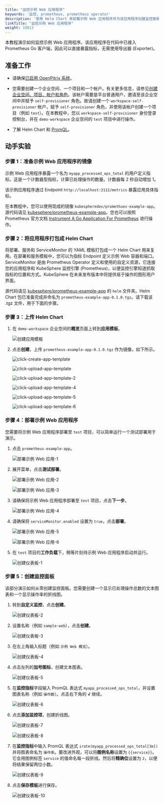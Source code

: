 ```yaml
---
title: "监控示例 Web 应用程序"
keywords: '监控, prometheus, prometheus operator'
description: '使用 Helm Chart 来部署示例 Web 应用程序并为该应用程序创建监控面板。'
linkTitle: "监控示例 Web 应用程序"
weight: 10813
---
```


本教程演示如何监控示例 Web 应用程序。该应用程序在代码中已接入 Prometheus Go 客户端，因此可以直接暴露指标，无需使用导出器 (Exporter)。

## 准备工作

- 请确保[已启用 OpenPitrix 系统](../../../../pluggable-components/app-store/)。
- 您需要创建一个企业空间、一个项目和一个帐户。有关更多信息，请参见[创建企业空间、项目、帐户和角色](../../../../quick-start/create-workspace-and-project/)。该帐户需要是平台普通用户，邀请至该企业空间中并赋予 `self-provisioner` 角色。故请创建一个 `workspace-self-provisioner` 帐户，赋予 `self-provisioner` 角色，并使用该帐户创建一个项目（例如 `test`）。在本教程中，您以 `workspace-self-provisioner` 身份登录控制台，并在 `demo-workspace` 企业空间的 `test` 项目中进行操作。

- 了解 Helm Chart 和 [PromQL](https://prometheus.io/docs/prometheus/latest/querying/examples/)。

## 动手实验

### 步骤 1：准备示例 Web 应用程序的镜像

示例 Web 应用程序暴露一个名为 `myapp_processed_ops_total` 的用户定义指标。这是一个计数器型指标，计算已处理操作的数量。计数器每 2 秒自动增加 1。

该示例应用程序通过 Endpoint `http://localhost:2112/metrics` 暴露应用具体指标。

在本教程中，您可以使用现成的镜像 `kubespheredev/promethues-example-app`。源代码请见 [kubesphere/prometheus-example-app](https://github.com/kubesphere/prometheus-example-app)。您也可以按照 Prometheus 官方文档 [Instrument A Go Application For Prometheus](https://prometheus.io/docs/guides/go-application/) 进行操作。

### 步骤 2：将应用程序打包成 Helm Chart

将部署、服务和 ServiceMonitor 的 YAML 模板打包成一个 Helm Chart 用来复用。在部署和服务模板中，您可以为指标 Endpoint 定义示例 Web 容器和端口。ServiceMonitor 是由 Prometheus Operator 定义和使用的自定义资源，它连接您的应用程序和 KubeSphere 监控引擎 (Prometheus)，以便监控引擎知道抓取指标的位置和方式。KubeSphere 在未来发布版本中将提供易于操作的图形用户界面。

源代码请见 [kubesphere/prometheus-example-app](https://github.com/kubesphere/prometheus-example-app) 的 `helm` 文件夹。Helm Chart 包已准备完成并命名为 `prometheus-example-app-0.1.0.tgz`。请下载该 .tgz 文件，用于下面的步骤。

### 步骤 3：上传 Helm Chart

1. 在 `demo-workspace` 企业空间的**概览**页面上转到**应用模板**。

    ![创建应用模板](/images/docs/zh-cn/project-user-guide/custom-application-monitoring/examples/monitor-sample-web-app/app-template-create.PNG)

2. 点击**创建**，上传 `prometheus-example-app-0.1.0.tgz` 作为镜像，如下所示。

    ![click-create-app-template](/images/docs/zh-cn/project-user-guide/custom-application-monitoring/examples/monitor-sample-web-app/click-create-app-template.PNG)

    ![click-upload-app-template](/images/docs/zh-cn/project-user-guide/custom-application-monitoring/examples/monitor-sample-web-app/click-upload-app-template.PNG)

    ![click-upload-app-template-2](/images/docs/zh-cn/project-user-guide/custom-application-monitoring/examples/monitor-sample-web-app/click-upload-app-template-2.PNG)

    ![click-upload-app-template-4](/images/docs/zh-cn/project-user-guide/custom-application-monitoring/examples/monitor-sample-web-app/click-upload-app-template-4.PNG)

    ![click-upload-app-template-5](/images/docs/zh-cn/project-user-guide/custom-application-monitoring/examples/monitor-sample-web-app/click-upload-app-template-5.PNG)

    ![click-upload-app-template-6](/images/docs/zh-cn/project-user-guide/custom-application-monitoring/examples/monitor-sample-web-app/click-upload-app-template-6.PNG)

### 步骤 4：部署示例 Web 应用程序

您需要将示例 Web 应用程序部署至 `test` 项目，可以简单运行一个测试部署用于演示。

1. 点击 `prometheus-example-app`。

    ![部署示例 Web 应用-1](/images/docs/zh-cn/project-user-guide/custom-application-monitoring/examples/monitor-sample-web-app/deploy-sample-web-1.PNG)

2. 展开菜单，点击**测试部署**。

    ![部署示例 Web 应用-2](/images/docs/zh-cn/project-user-guide/custom-application-monitoring/examples/monitor-sample-web-app/deploy-sample-web-2.PNG)

    ![部署示例 Web 应用-3](/images/docs/zh-cn/project-user-guide/custom-application-monitoring/examples/monitor-sample-web-app/deploy-sample-web-3.PNG)

3. 请确保将示例 Web 应用程序部署至 `test` 项目，点击**下一步**。

    ![部署示例 Web 应用-4](/images/docs/zh-cn/project-user-guide/custom-application-monitoring/examples/monitor-sample-web-app/deploy-sample-web-4.PNG)

4. 请确保将 `serviceMonitor.enabled` 设置为 `true`，点击**部署**。

    ![部署示例 Web 应用-5](/images/docs/zh-cn/project-user-guide/custom-application-monitoring/examples/monitor-sample-web-app/deploy-sample-web-5.PNG)

    ![部署示例 Web 应用-6](/images/docs/zh-cn/project-user-guide/custom-application-monitoring/examples/monitor-sample-web-app/deploy-sample-web-6.PNG)

5. 在 `test` 项目的**工作负载**下，稍等片刻待示例 Web 应用程序启动并运行。

    ![创建仪表板-1](/images/docs/zh-cn/project-user-guide/custom-application-monitoring/examples/monitor-sample-web-app/create-dashboard-1.PNG)

### 步骤 5：创建监控面板

该部分演示如何从零创建监控面板。您需要创建一个显示已处理操作总数的文本图表和一个显示操作率的折线图。

1. 转到**自定义监控**，点击**创建**。

    ![创建仪表板-2](/images/docs/zh-cn/project-user-guide/custom-application-monitoring/examples/monitor-sample-web-app/create-dashboard-2.PNG)

2. 设置名称（例如 `sample-web`），点击**创建**。

    ![创建仪表板-3](/images/docs/zh-cn/project-user-guide/custom-application-monitoring/examples/monitor-sample-web-app/create-dashboard-3.PNG)

3. 在左上角输入标题（例如 `示例 Web 概览`）。

    ![创建仪表板-4](/images/docs/zh-cn/project-user-guide/custom-application-monitoring/examples/monitor-sample-web-app/create-dashboard-4.PNG)

4. 点击左列的**加号图标**，创建文本图表。

    ![创建仪表板-5](/images/docs/zh-cn/project-user-guide/custom-application-monitoring/examples/monitor-sample-web-app/create-dashboard-5.PNG)

5. 在**监控指标**字段输入 PromQL 表达式 `myapp_processed_ops_total`，并设置图表名称（例如 `操作数`）。点击右下角的 **√** 继续。

    ![创建仪表板-6](/images/docs/zh-cn/project-user-guide/custom-application-monitoring/examples/monitor-sample-web-app/create-dashboard-6.PNG)

6. 点击**添加监控项**，创建折线图。

    ![创建仪表板-7](/images/docs/zh-cn/project-user-guide/custom-application-monitoring/examples/monitor-sample-web-app/create-dashboard-7.PNG)

    ![创建仪表板-8](/images/docs/zh-cn/project-user-guide/custom-application-monitoring/examples/monitor-sample-web-app/create-dashboard-8.PNG)

7. 在**监控指标**中输入 PromQL 表达式 `irate(myapp_processed_ops_total[3m])` 并将图表命名为 `操作率`。要改进外观，可以将**图例名称**设置为 `{{service}}`。它会用图例标签 `service` 的值命名每一段折线。然后将**精确位**设置为 `2`，以便将结果保留两位小数。

    ![创建仪表板-9](/images/docs/zh-cn/project-user-guide/custom-application-monitoring/examples/monitor-sample-web-app/create-dashboard-9.PNG)

8. 点击**保存模板**进行保存。

    ![创建仪表板-10](/images/docs/zh-cn/project-user-guide/custom-application-monitoring/examples/monitor-sample-web-app/create-dashboard-10.PNG)